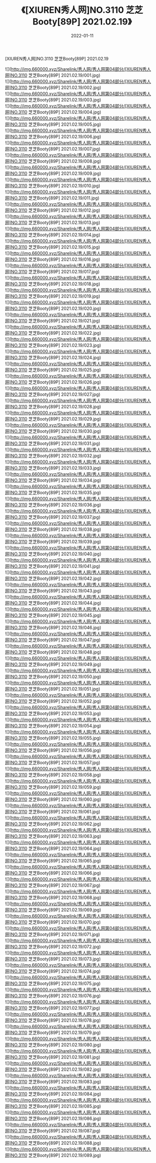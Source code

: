 ﻿---
layout: post
title:  《[XIUREN秀人网]NO.3110 芝芝Booty[89P] 2021.02.19》
date:   2022-01-11
img: http://img.660000.xyz/Sharelink/秀人网/秀人网第04部分/[XIUREN秀人网]NO.3110 芝芝Booty[89P] 2021.02.19/000.jpg
categories: [美女, 清纯, 唯美]
---

[XIUREN秀人网]NO.3110 芝芝Booty[89P] 2021.02.19

 ![](http://img.660000.xyz/Sharelink/秀人网/秀人网第04部分/[XIUREN秀人网]NO.3110 芝芝Booty[89P] 2021.02.19/001.jpg) <br>![](http://img.660000.xyz/Sharelink/秀人网/秀人网第04部分/[XIUREN秀人网]NO.3110 芝芝Booty[89P] 2021.02.19/002.jpg) <br>![](http://img.660000.xyz/Sharelink/秀人网/秀人网第04部分/[XIUREN秀人网]NO.3110 芝芝Booty[89P] 2021.02.19/003.jpg) <br>![](http://img.660000.xyz/Sharelink/秀人网/秀人网第04部分/[XIUREN秀人网]NO.3110 芝芝Booty[89P] 2021.02.19/004.jpg) <br>![](http://img.660000.xyz/Sharelink/秀人网/秀人网第04部分/[XIUREN秀人网]NO.3110 芝芝Booty[89P] 2021.02.19/005.jpg) <br>![](http://img.660000.xyz/Sharelink/秀人网/秀人网第04部分/[XIUREN秀人网]NO.3110 芝芝Booty[89P] 2021.02.19/006.jpg) <br>![](http://img.660000.xyz/Sharelink/秀人网/秀人网第04部分/[XIUREN秀人网]NO.3110 芝芝Booty[89P] 2021.02.19/007.jpg) <br>![](http://img.660000.xyz/Sharelink/秀人网/秀人网第04部分/[XIUREN秀人网]NO.3110 芝芝Booty[89P] 2021.02.19/008.jpg) <br>![](http://img.660000.xyz/Sharelink/秀人网/秀人网第04部分/[XIUREN秀人网]NO.3110 芝芝Booty[89P] 2021.02.19/009.jpg) <br>![](http://img.660000.xyz/Sharelink/秀人网/秀人网第04部分/[XIUREN秀人网]NO.3110 芝芝Booty[89P] 2021.02.19/010.jpg) <br>![](http://img.660000.xyz/Sharelink/秀人网/秀人网第04部分/[XIUREN秀人网]NO.3110 芝芝Booty[89P] 2021.02.19/011.jpg) <br>![](http://img.660000.xyz/Sharelink/秀人网/秀人网第04部分/[XIUREN秀人网]NO.3110 芝芝Booty[89P] 2021.02.19/012.jpg) <br>![](http://img.660000.xyz/Sharelink/秀人网/秀人网第04部分/[XIUREN秀人网]NO.3110 芝芝Booty[89P] 2021.02.19/013.jpg) <br>![](http://img.660000.xyz/Sharelink/秀人网/秀人网第04部分/[XIUREN秀人网]NO.3110 芝芝Booty[89P] 2021.02.19/014.jpg) <br>![](http://img.660000.xyz/Sharelink/秀人网/秀人网第04部分/[XIUREN秀人网]NO.3110 芝芝Booty[89P] 2021.02.19/015.jpg) <br>![](http://img.660000.xyz/Sharelink/秀人网/秀人网第04部分/[XIUREN秀人网]NO.3110 芝芝Booty[89P] 2021.02.19/016.jpg) <br>![](http://img.660000.xyz/Sharelink/秀人网/秀人网第04部分/[XIUREN秀人网]NO.3110 芝芝Booty[89P] 2021.02.19/017.jpg) <br>![](http://img.660000.xyz/Sharelink/秀人网/秀人网第04部分/[XIUREN秀人网]NO.3110 芝芝Booty[89P] 2021.02.19/018.jpg) <br>![](http://img.660000.xyz/Sharelink/秀人网/秀人网第04部分/[XIUREN秀人网]NO.3110 芝芝Booty[89P] 2021.02.19/019.jpg) <br>![](http://img.660000.xyz/Sharelink/秀人网/秀人网第04部分/[XIUREN秀人网]NO.3110 芝芝Booty[89P] 2021.02.19/020.jpg) <br>![](http://img.660000.xyz/Sharelink/秀人网/秀人网第04部分/[XIUREN秀人网]NO.3110 芝芝Booty[89P] 2021.02.19/021.jpg) <br>![](http://img.660000.xyz/Sharelink/秀人网/秀人网第04部分/[XIUREN秀人网]NO.3110 芝芝Booty[89P] 2021.02.19/022.jpg) <br>![](http://img.660000.xyz/Sharelink/秀人网/秀人网第04部分/[XIUREN秀人网]NO.3110 芝芝Booty[89P] 2021.02.19/023.jpg) <br>![](http://img.660000.xyz/Sharelink/秀人网/秀人网第04部分/[XIUREN秀人网]NO.3110 芝芝Booty[89P] 2021.02.19/024.jpg) <br>![](http://img.660000.xyz/Sharelink/秀人网/秀人网第04部分/[XIUREN秀人网]NO.3110 芝芝Booty[89P] 2021.02.19/025.jpg) <br>![](http://img.660000.xyz/Sharelink/秀人网/秀人网第04部分/[XIUREN秀人网]NO.3110 芝芝Booty[89P] 2021.02.19/026.jpg) <br>![](http://img.660000.xyz/Sharelink/秀人网/秀人网第04部分/[XIUREN秀人网]NO.3110 芝芝Booty[89P] 2021.02.19/027.jpg) <br>![](http://img.660000.xyz/Sharelink/秀人网/秀人网第04部分/[XIUREN秀人网]NO.3110 芝芝Booty[89P] 2021.02.19/028.jpg) <br>![](http://img.660000.xyz/Sharelink/秀人网/秀人网第04部分/[XIUREN秀人网]NO.3110 芝芝Booty[89P] 2021.02.19/029.jpg) <br>![](http://img.660000.xyz/Sharelink/秀人网/秀人网第04部分/[XIUREN秀人网]NO.3110 芝芝Booty[89P] 2021.02.19/030.jpg) <br>![](http://img.660000.xyz/Sharelink/秀人网/秀人网第04部分/[XIUREN秀人网]NO.3110 芝芝Booty[89P] 2021.02.19/031.jpg) <br>![](http://img.660000.xyz/Sharelink/秀人网/秀人网第04部分/[XIUREN秀人网]NO.3110 芝芝Booty[89P] 2021.02.19/032.jpg) <br>![](http://img.660000.xyz/Sharelink/秀人网/秀人网第04部分/[XIUREN秀人网]NO.3110 芝芝Booty[89P] 2021.02.19/033.jpg) <br>![](http://img.660000.xyz/Sharelink/秀人网/秀人网第04部分/[XIUREN秀人网]NO.3110 芝芝Booty[89P] 2021.02.19/034.jpg) <br>![](http://img.660000.xyz/Sharelink/秀人网/秀人网第04部分/[XIUREN秀人网]NO.3110 芝芝Booty[89P] 2021.02.19/035.jpg) <br>![](http://img.660000.xyz/Sharelink/秀人网/秀人网第04部分/[XIUREN秀人网]NO.3110 芝芝Booty[89P] 2021.02.19/036.jpg) <br>![](http://img.660000.xyz/Sharelink/秀人网/秀人网第04部分/[XIUREN秀人网]NO.3110 芝芝Booty[89P] 2021.02.19/037.jpg) <br>![](http://img.660000.xyz/Sharelink/秀人网/秀人网第04部分/[XIUREN秀人网]NO.3110 芝芝Booty[89P] 2021.02.19/038.jpg) <br>![](http://img.660000.xyz/Sharelink/秀人网/秀人网第04部分/[XIUREN秀人网]NO.3110 芝芝Booty[89P] 2021.02.19/039.jpg) <br>![](http://img.660000.xyz/Sharelink/秀人网/秀人网第04部分/[XIUREN秀人网]NO.3110 芝芝Booty[89P] 2021.02.19/040.jpg) <br>![](http://img.660000.xyz/Sharelink/秀人网/秀人网第04部分/[XIUREN秀人网]NO.3110 芝芝Booty[89P] 2021.02.19/041.jpg) <br>![](http://img.660000.xyz/Sharelink/秀人网/秀人网第04部分/[XIUREN秀人网]NO.3110 芝芝Booty[89P] 2021.02.19/042.jpg) <br>![](http://img.660000.xyz/Sharelink/秀人网/秀人网第04部分/[XIUREN秀人网]NO.3110 芝芝Booty[89P] 2021.02.19/043.jpg) <br>![](http://img.660000.xyz/Sharelink/秀人网/秀人网第04部分/[XIUREN秀人网]NO.3110 芝芝Booty[89P] 2021.02.19/044.jpg) <br>![](http://img.660000.xyz/Sharelink/秀人网/秀人网第04部分/[XIUREN秀人网]NO.3110 芝芝Booty[89P] 2021.02.19/045.jpg) <br>![](http://img.660000.xyz/Sharelink/秀人网/秀人网第04部分/[XIUREN秀人网]NO.3110 芝芝Booty[89P] 2021.02.19/046.jpg) <br>![](http://img.660000.xyz/Sharelink/秀人网/秀人网第04部分/[XIUREN秀人网]NO.3110 芝芝Booty[89P] 2021.02.19/047.jpg) <br>![](http://img.660000.xyz/Sharelink/秀人网/秀人网第04部分/[XIUREN秀人网]NO.3110 芝芝Booty[89P] 2021.02.19/048.jpg) <br>![](http://img.660000.xyz/Sharelink/秀人网/秀人网第04部分/[XIUREN秀人网]NO.3110 芝芝Booty[89P] 2021.02.19/049.jpg) <br>![](http://img.660000.xyz/Sharelink/秀人网/秀人网第04部分/[XIUREN秀人网]NO.3110 芝芝Booty[89P] 2021.02.19/050.jpg) <br>![](http://img.660000.xyz/Sharelink/秀人网/秀人网第04部分/[XIUREN秀人网]NO.3110 芝芝Booty[89P] 2021.02.19/051.jpg) <br>![](http://img.660000.xyz/Sharelink/秀人网/秀人网第04部分/[XIUREN秀人网]NO.3110 芝芝Booty[89P] 2021.02.19/052.jpg) <br>![](http://img.660000.xyz/Sharelink/秀人网/秀人网第04部分/[XIUREN秀人网]NO.3110 芝芝Booty[89P] 2021.02.19/053.jpg) <br>![](http://img.660000.xyz/Sharelink/秀人网/秀人网第04部分/[XIUREN秀人网]NO.3110 芝芝Booty[89P] 2021.02.19/054.jpg) <br>![](http://img.660000.xyz/Sharelink/秀人网/秀人网第04部分/[XIUREN秀人网]NO.3110 芝芝Booty[89P] 2021.02.19/055.jpg) <br>![](http://img.660000.xyz/Sharelink/秀人网/秀人网第04部分/[XIUREN秀人网]NO.3110 芝芝Booty[89P] 2021.02.19/056.jpg) <br>![](http://img.660000.xyz/Sharelink/秀人网/秀人网第04部分/[XIUREN秀人网]NO.3110 芝芝Booty[89P] 2021.02.19/057.jpg) <br>![](http://img.660000.xyz/Sharelink/秀人网/秀人网第04部分/[XIUREN秀人网]NO.3110 芝芝Booty[89P] 2021.02.19/058.jpg) <br>![](http://img.660000.xyz/Sharelink/秀人网/秀人网第04部分/[XIUREN秀人网]NO.3110 芝芝Booty[89P] 2021.02.19/059.jpg) <br>![](http://img.660000.xyz/Sharelink/秀人网/秀人网第04部分/[XIUREN秀人网]NO.3110 芝芝Booty[89P] 2021.02.19/060.jpg) <br>![](http://img.660000.xyz/Sharelink/秀人网/秀人网第04部分/[XIUREN秀人网]NO.3110 芝芝Booty[89P] 2021.02.19/061.jpg) <br>![](http://img.660000.xyz/Sharelink/秀人网/秀人网第04部分/[XIUREN秀人网]NO.3110 芝芝Booty[89P] 2021.02.19/062.jpg) <br>![](http://img.660000.xyz/Sharelink/秀人网/秀人网第04部分/[XIUREN秀人网]NO.3110 芝芝Booty[89P] 2021.02.19/063.jpg) <br>![](http://img.660000.xyz/Sharelink/秀人网/秀人网第04部分/[XIUREN秀人网]NO.3110 芝芝Booty[89P] 2021.02.19/064.jpg) <br>![](http://img.660000.xyz/Sharelink/秀人网/秀人网第04部分/[XIUREN秀人网]NO.3110 芝芝Booty[89P] 2021.02.19/065.jpg) <br>![](http://img.660000.xyz/Sharelink/秀人网/秀人网第04部分/[XIUREN秀人网]NO.3110 芝芝Booty[89P] 2021.02.19/066.jpg) <br>![](http://img.660000.xyz/Sharelink/秀人网/秀人网第04部分/[XIUREN秀人网]NO.3110 芝芝Booty[89P] 2021.02.19/067.jpg) <br>![](http://img.660000.xyz/Sharelink/秀人网/秀人网第04部分/[XIUREN秀人网]NO.3110 芝芝Booty[89P] 2021.02.19/068.jpg) <br>![](http://img.660000.xyz/Sharelink/秀人网/秀人网第04部分/[XIUREN秀人网]NO.3110 芝芝Booty[89P] 2021.02.19/069.jpg) <br>![](http://img.660000.xyz/Sharelink/秀人网/秀人网第04部分/[XIUREN秀人网]NO.3110 芝芝Booty[89P] 2021.02.19/070.jpg) <br>![](http://img.660000.xyz/Sharelink/秀人网/秀人网第04部分/[XIUREN秀人网]NO.3110 芝芝Booty[89P] 2021.02.19/071.jpg) <br>![](http://img.660000.xyz/Sharelink/秀人网/秀人网第04部分/[XIUREN秀人网]NO.3110 芝芝Booty[89P] 2021.02.19/072.jpg) <br>![](http://img.660000.xyz/Sharelink/秀人网/秀人网第04部分/[XIUREN秀人网]NO.3110 芝芝Booty[89P] 2021.02.19/073.jpg) <br>![](http://img.660000.xyz/Sharelink/秀人网/秀人网第04部分/[XIUREN秀人网]NO.3110 芝芝Booty[89P] 2021.02.19/074.jpg) <br>![](http://img.660000.xyz/Sharelink/秀人网/秀人网第04部分/[XIUREN秀人网]NO.3110 芝芝Booty[89P] 2021.02.19/075.jpg) <br>![](http://img.660000.xyz/Sharelink/秀人网/秀人网第04部分/[XIUREN秀人网]NO.3110 芝芝Booty[89P] 2021.02.19/076.jpg) <br>![](http://img.660000.xyz/Sharelink/秀人网/秀人网第04部分/[XIUREN秀人网]NO.3110 芝芝Booty[89P] 2021.02.19/077.jpg) <br>![](http://img.660000.xyz/Sharelink/秀人网/秀人网第04部分/[XIUREN秀人网]NO.3110 芝芝Booty[89P] 2021.02.19/078.jpg) <br>![](http://img.660000.xyz/Sharelink/秀人网/秀人网第04部分/[XIUREN秀人网]NO.3110 芝芝Booty[89P] 2021.02.19/079.jpg) <br>![](http://img.660000.xyz/Sharelink/秀人网/秀人网第04部分/[XIUREN秀人网]NO.3110 芝芝Booty[89P] 2021.02.19/080.jpg) <br>![](http://img.660000.xyz/Sharelink/秀人网/秀人网第04部分/[XIUREN秀人网]NO.3110 芝芝Booty[89P] 2021.02.19/081.jpg) <br>![](http://img.660000.xyz/Sharelink/秀人网/秀人网第04部分/[XIUREN秀人网]NO.3110 芝芝Booty[89P] 2021.02.19/082.jpg) <br>![](http://img.660000.xyz/Sharelink/秀人网/秀人网第04部分/[XIUREN秀人网]NO.3110 芝芝Booty[89P] 2021.02.19/083.jpg) <br>![](http://img.660000.xyz/Sharelink/秀人网/秀人网第04部分/[XIUREN秀人网]NO.3110 芝芝Booty[89P] 2021.02.19/084.jpg) <br>![](http://img.660000.xyz/Sharelink/秀人网/秀人网第04部分/[XIUREN秀人网]NO.3110 芝芝Booty[89P] 2021.02.19/085.jpg) <br>![](http://img.660000.xyz/Sharelink/秀人网/秀人网第04部分/[XIUREN秀人网]NO.3110 芝芝Booty[89P] 2021.02.19/086.jpg) <br>![](http://img.660000.xyz/Sharelink/秀人网/秀人网第04部分/[XIUREN秀人网]NO.3110 芝芝Booty[89P] 2021.02.19/087.jpg) <br>![](http://img.660000.xyz/Sharelink/秀人网/秀人网第04部分/[XIUREN秀人网]NO.3110 芝芝Booty[89P] 2021.02.19/088.jpg) <br>![](http://img.660000.xyz/Sharelink/秀人网/秀人网第04部分/[XIUREN秀人网]NO.3110 芝芝Booty[89P] 2021.02.19/089.jpg) <br>